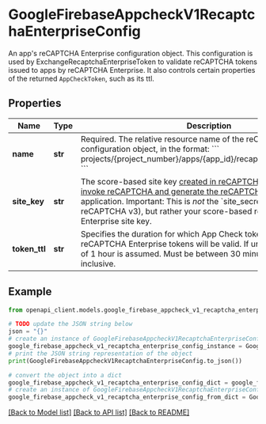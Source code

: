 # GoogleFirebaseAppcheckV1RecaptchaEnterpriseConfig

An app's reCAPTCHA Enterprise configuration object. This configuration is used by ExchangeRecaptchaEnterpriseToken to validate reCAPTCHA tokens issued to apps by reCAPTCHA Enterprise. It also controls certain properties of the returned `AppCheckToken`, such as its ttl.

## Properties

Name | Type | Description | Notes
------------ | ------------- | ------------- | -------------
**name** | **str** | Required. The relative resource name of the reCAPTCHA Enterprise configuration object, in the format: &#x60;&#x60;&#x60; projects/{project_number}/apps/{app_id}/recaptchaEnterpriseConfig &#x60;&#x60;&#x60; | [optional] 
**site_key** | **str** | The score-based site key [created in reCAPTCHA Enterprise](https://cloud.google.com/recaptcha-enterprise/docs/create-key#creating_a_site_key) used to [invoke reCAPTCHA and generate the reCAPTCHA tokens](https://cloud.google.com/recaptcha-enterprise/docs/instrument-web-pages) for your application. Important: This is *not* the &#x60;site_secret&#x60; (as it is in reCAPTCHA v3), but rather your score-based reCAPTCHA Enterprise site key. | [optional] 
**token_ttl** | **str** | Specifies the duration for which App Check tokens exchanged from reCAPTCHA Enterprise tokens will be valid. If unset, a default value of 1 hour is assumed. Must be between 30 minutes and 7 days, inclusive. | [optional] 

## Example

```python
from openapi_client.models.google_firebase_appcheck_v1_recaptcha_enterprise_config import GoogleFirebaseAppcheckV1RecaptchaEnterpriseConfig

# TODO update the JSON string below
json = "{}"
# create an instance of GoogleFirebaseAppcheckV1RecaptchaEnterpriseConfig from a JSON string
google_firebase_appcheck_v1_recaptcha_enterprise_config_instance = GoogleFirebaseAppcheckV1RecaptchaEnterpriseConfig.from_json(json)
# print the JSON string representation of the object
print(GoogleFirebaseAppcheckV1RecaptchaEnterpriseConfig.to_json())

# convert the object into a dict
google_firebase_appcheck_v1_recaptcha_enterprise_config_dict = google_firebase_appcheck_v1_recaptcha_enterprise_config_instance.to_dict()
# create an instance of GoogleFirebaseAppcheckV1RecaptchaEnterpriseConfig from a dict
google_firebase_appcheck_v1_recaptcha_enterprise_config_from_dict = GoogleFirebaseAppcheckV1RecaptchaEnterpriseConfig.from_dict(google_firebase_appcheck_v1_recaptcha_enterprise_config_dict)
```
[[Back to Model list]](../README.md#documentation-for-models) [[Back to API list]](../README.md#documentation-for-api-endpoints) [[Back to README]](../README.md)


